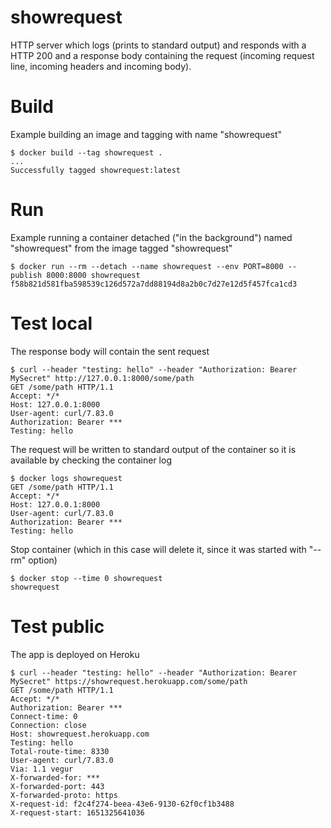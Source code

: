 # showrequest

HTTP server which logs (prints to standard output) and responds with a HTTP 200
and a response body containing the request (incoming request line, incoming
headers and incoming body).

# Build

Example building an image and tagging with name "showrequest"

    $ docker build --tag showrequest .
    ...
    Successfully tagged showrequest:latest

# Run

Example running a container detached ("in the background") named "showrequest"
from the image tagged "showrequest"

    $ docker run --rm --detach --name showrequest --env PORT=8000 --publish 8000:8000 showrequest
    f58b821d581fba598539c126d572a7dd88194d8a2b0c7d27e12d5f457fca1cd3

# Test local

The response body will contain the sent request

    $ curl --header "testing: hello" --header "Authorization: Bearer MySecret" http://127.0.0.1:8000/some/path
    GET /some/path HTTP/1.1
    Accept: */*
    Host: 127.0.0.1:8000
    User-agent: curl/7.83.0
    Authorization: Bearer ***
    Testing: hello

The request will be written to standard output of the container so it is
available by checking the container log

    $ docker logs showrequest
    GET /some/path HTTP/1.1
    Accept: */*
    Host: 127.0.0.1:8000
    User-agent: curl/7.83.0
    Authorization: Bearer ***
    Testing: hello

Stop container (which in this case will delete it, since it was started with
"--rm" option)

    $ docker stop --time 0 showrequest
    showrequest

# Test public

The app is deployed on Heroku

    $ curl --header "testing: hello" --header "Authorization: Bearer MySecret" https://showrequest.herokuapp.com/some/path
    GET /some/path HTTP/1.1
    Accept: */*
    Authorization: Bearer ***
    Connect-time: 0
    Connection: close
    Host: showrequest.herokuapp.com
    Testing: hello
    Total-route-time: 8330
    User-agent: curl/7.83.0
    Via: 1.1 vegur
    X-forwarded-for: ***
    X-forwarded-port: 443
    X-forwarded-proto: https
    X-request-id: f2c4f274-beea-43e6-9130-62f0cf1b3488
    X-request-start: 1651325641036
